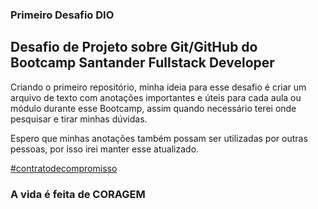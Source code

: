 ### Primeiro Desafio DIO

## Desafio de Projeto sobre Git/GitHub do Bootcamp Santander Fullstack Developer 

Criando o primeiro repositório, minha ideia para esse desafio é criar um arquivo de texto com anotações importantes e úteis para cada aula ou módulo durante esse Bootcamp, assim quando necessário terei onde pesquisar e tirar minhas dúvidas. 

Espero que minhas anotações também possam ser utilizadas por outras pessoas, por isso irei manter esse atualizado.

[#contratodecompromisso](https://web.dio.me/users/ketleymg1?tab=achievements)

### A vida é feita de **CORAGEM**
